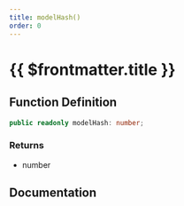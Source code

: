 ```yaml
---
title: modelHash()
order: 0
---
```


# {{ $frontmatter.title }}

<!--@include: ./modelHash_partial_header.md-->

## Function Definition

```ts
public readonly modelHash: number;
```

### Returns

* number

## Documentation

<!--@include: ./modelHash_partial_footer.md-->
